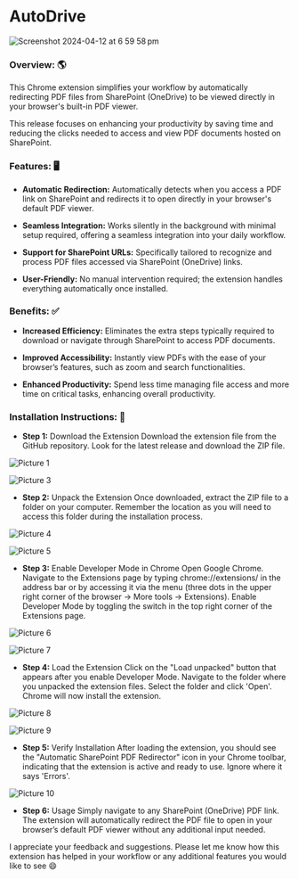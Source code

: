 # AutoDrive

![Screenshot 2024-04-12 at 6 59 58 pm](https://github.com/otglotv22/AutoDrive/assets/143334183/96bc7689-6de7-41a4-8d10-17888c04446b)

### **Overview:** 🌎
This Chrome extension simplifies your workflow by automatically redirecting PDF files from SharePoint (OneDrive) to be viewed directly in your browser's built-in PDF viewer. 

This release focuses on enhancing your productivity by saving time and reducing the clicks needed to access and view PDF documents hosted on SharePoint.

### **Features:** 🖥️

- **Automatic Redirection:** Automatically detects when you access a PDF link on SharePoint and redirects it to open directly in your browser's default PDF viewer.

- **Seamless Integration:** Works silently in the background with minimal setup required, offering a seamless integration into your daily workflow.

- **Support for SharePoint URLs:** Specifically tailored to recognize and process PDF files accessed via SharePoint (OneDrive) links.

- **User-Friendly:** No manual intervention required; the extension handles everything automatically once installed.

### **Benefits:** ✅ 

- **Increased Efficiency:** Eliminates the extra steps typically required to download or navigate through SharePoint to access PDF documents.

- **Improved Accessibility:** Instantly view PDFs with the ease of your browser’s features, such as zoom and search functionalities.

- **Enhanced Productivity:** Spend less time managing file access and more time on critical tasks, enhancing overall productivity.

### **Installation Instructions:** 🔨

- **Step 1:** Download the Extension
Download the extension file from the GitHub repository. Look for the latest release and download the ZIP file.

![Picture 1](https://github.com/otglotv22/AutoDrive/assets/143334183/050fbb26-92f9-47db-82f6-2e74534743c7)


![Picture 3](https://github.com/otglotv22/AutoDrive/assets/143334183/5282b441-142d-4c64-824e-8879ed9f9d1a)


- **Step 2:** Unpack the Extension
Once downloaded, extract the ZIP file to a folder on your computer. Remember the location as you will need to access this folder during the installation process.

![Picture 4](https://github.com/otglotv22/AutoDrive/assets/143334183/633d1f71-1aa6-40bf-bc78-584fbc6a40e2)


![Picture 5](https://github.com/otglotv22/AutoDrive/assets/143334183/7879b5e9-990b-4f6d-8dae-f4e3613f587b)


- **Step 3:** Enable Developer Mode in Chrome
Open Google Chrome.
Navigate to the Extensions page by typing chrome://extensions/ in the address bar or by accessing it via the menu (three dots in the upper right corner of the browser -> More tools -> Extensions).
Enable Developer Mode by toggling the switch in the top right corner of the Extensions page.

![Picture 6](https://github.com/otglotv22/AutoDrive/assets/143334183/cf12eae4-02a4-443d-83d2-6d9c9d07bc86)


![Picture 7](https://github.com/otglotv22/AutoDrive/assets/143334183/713ac514-5726-4f74-80b9-2029b5909497)


- **Step 4:** Load the Extension
Click on the "Load unpacked" button that appears after you enable Developer Mode.
Navigate to the folder where you unpacked the extension files.
Select the folder and click 'Open'. Chrome will now install the extension.


![Picture 8](https://github.com/otglotv22/AutoDrive/assets/143334183/5161c9ff-e53a-4943-9453-0848e037fd89)


![Picture 9](https://github.com/otglotv22/AutoDrive/assets/143334183/96effeb4-e65d-469d-bd9e-c167a24fea91)


- **Step 5:** Verify Installation
After loading the extension, you should see the "Automatic SharePoint PDF Redirector" icon in your Chrome toolbar, indicating that the extension is active and ready to use. Ignore where it says 'Errors'.

![Picture 10](https://github.com/otglotv22/AutoDrive/assets/143334183/881af8ea-6ba0-483f-9a0d-848bc9526ef4)



- **Step 6:** Usage
Simply navigate to any SharePoint (OneDrive) PDF link. The extension will automatically redirect the PDF file to open in your browser’s default PDF viewer without any additional input needed.


I appreciate your feedback and suggestions. Please let me know how this extension has helped in your workflow or any additional features you would like to see 😄 
